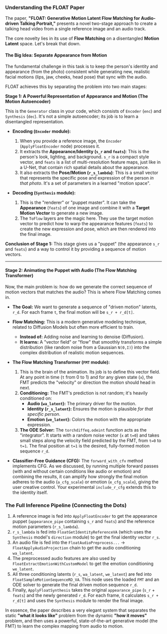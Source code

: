 ### Understanding the FLOAT Paper

The paper, **"FLOAT: Generative Motion Latent Flow Matching for Audio-driven Talking Portrait,"** presents a novel two-stage approach to create a talking head video from a single reference image and an audio track.

The core novelty lies in its use of **Flow Matching** on a disentangled **Motion Latent** space. Let's break that down.

#### The Big Idea: Separate Appearance from Motion

The fundamental challenge in this task is to keep the person's identity and appearance (from the photo) consistent while generating new, realistic facial motions (lips, jaw, cheeks, head pose) that sync with the audio.

FLOAT achieves this by separating the problem into two main stages:

**Stage 1: A Powerful Representation of Appearance and Motion (The Motion Autoencoder)**

This is the `Generator` class in your code, which consists of `Encoder` (`enc`) and `Synthesis` (`dec`). It's not a simple autoencoder; its job is to learn a disentangled representation.

*   **Encoding (`Encoder` module):**
    1.  When you provide a reference image, the `Encoder` (`ApplyFloatEncoder` node) processes it.
    2.  It extracts the **Appearance/Identity (`s_r` and `feats`)**: This is the person's look, lighting, and background. `s_r` is a compact style vector, and `feats` is a list of multi-resolution feature maps, just like in a U-Net, that contain rich spatial details about the appearance.
    3.  It also extracts the **Pose/Motion (`r_s_lambda`)**: This is a small vector that represents the specific pose and expression of the person *in that photo*. It's a set of parameters in a learned "motion space".

*   **Decoding (`Synthesis` module):**
    1.  This is the "renderer" or "puppet master". It can take the **Appearance** (`feats`) of one image and combine it with a **Target Motion Vector** to generate a new image.
    2.  The `ToFlow` layers are the magic here. They use the target motion vector to predict how to warp the appearance features (`feats`) to create the new expression and pose, which are then rendered into the final image.

**Conclusion of Stage 1:** This stage gives us a "puppet" (the appearance `s_r` and `feats`) and a way to control it by providing a sequence of motion vectors.

---

#### Stage 2: Animating the Puppet with Audio (The Flow Matching Transformer)

Now, the main problem is: how do we generate the correct sequence of motion vectors that matches the audio? This is where Flow Matching comes in.

*   **The Goal:** We want to generate a sequence of "driven motion" latents, `r_d`. For each frame `t`, the final motion will be `s_r + r_d[t]`.

*   **Flow Matching:** This is a modern generative modeling technique, related to Diffusion Models but often more efficient to train.
    *   **Instead of:** Adding noise and learning to denoise (Diffusion).
    *   **It learns:** A "vector field" or "flow" that smoothly transforms a simple distribution (like random noise from a Gaussian `N(0,I)`) into the complex distribution of realistic motion sequences.

*   **The Flow Matching Transformer (`FMT` module):**
    1.  This is the brain of the animation. Its job is to define this vector field. At any point in time (`t` from 0 to 1) and for any given state (`x`), the FMT predicts the "velocity" or direction the motion should head in next.
    2.  **Conditioning:** The FMT's prediction is not random; it's heavily conditioned on:
        *   **Audio (`wa_latent`):** The primary driver for the motion.
        *   **Identity (`r_s_latent`):** Ensures the motion is plausible *for that specific person*.
        *   **Emotion (`we_latent`):** Colors the motion with the appropriate expression.
    3.  **The ODE Solver:** The `torchdiffeq.odeint` function acts as the "integrator". It starts with a random noise vector (`x` at `t=0`) and takes small steps along the velocity field predicted by the FMT, from `t=0` to `t=1`. The final position at `t=1` is the desired, fully-formed motion sequence `r_d`.

*   **Classifier-Free Guidance (CFG):** The `forward_with_cfv` method implements CFG. As we discussed, by running multiple forward passes (with and without certain conditions like audio or emotion) and combining the results, it can amplify how strongly the final motion adheres to the audio (`a_cfg_scale`) or emotion (`e_cfg_scale`), giving the user creative control. Your experimental `include_r_cfg` extends this to the identity itself.

### The Full Inference Pipeline (Connecting the Dots)

1.  A reference image is fed into `ApplyFloatEncoder` to get the appearance puppet (`appearance_pipe` containing `s_r` and `feats`) and the reference motion parameters (`r_s_lambda`).
2.  `r_s_lambda` is fed into `FloatGetIdentityReferenceVA` (which uses the `Synthesis` model's `direction` module) to get the final identity vector `r_s`.
3.  An audio file is fed into the `FloatAudioPreprocess...` -> `FloatApplyAudioProjection` chain to get the audio conditioning `wa_latent`.
4.  The preprocessed audio features are also used by `FloatExtractEmotionWithCustomModel` to get the emotion conditioning `we_latent`.
5.  All three conditioning latents (`r_s`, `wa_latent`, `we_latent`) are fed into `FloatSampleMotionSequenceRD_VA`. This node uses the loaded `FMT` and an ODE solver to generate the final driven motion sequence `r_d`.
6.  Finally, `ApplyFloatSynthesis` takes the original `appearance_pipe` (`s_r` + `feats`) and the newly generated `r_d`. For each frame, it calculates `s_r + r_d[t]` and uses the `Synthesis` module to render the final image.

In essence, the paper describes a very elegant system that separates the static **"what it looks like"** problem from the dynamic **"how it moves"** problem, and then uses a powerful, state-of-the-art generative model (the FMT) to learn the complex mapping from audio to motion.
